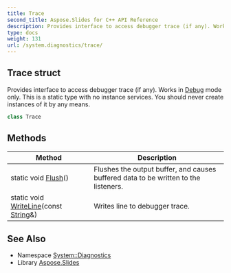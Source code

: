 ```yaml
---
title: Trace
second_title: Aspose.Slides for C++ API Reference
description: Provides interface to access debugger trace (if any). Works in Debug mode only. This is a static type with no instance services. You should never create instances of it by any means.
type: docs
weight: 131
url: /system.diagnostics/trace/
---
```

## Trace struct


Provides interface to access debugger trace (if any). Works in [Debug](../debug/) mode only. This is a static type with no instance services. You should never create instances of it by any means.

```cpp
class Trace
```

## Methods

| Method | Description |
| --- | --- |
| static void [Flush](./flush/)() | Flushes the output buffer, and causes buffered data to be written to the listeners. |
| static void [WriteLine](./writeline/)(const [String](../../system/string/)\&) | Writes line to debugger trace. |
## See Also

* Namespace [System::Diagnostics](../)
* Library [Aspose.Slides](../../)